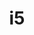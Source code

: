 ---
layout: post
title: i5
site: https://www.npmjs.org/package/i5
image: /lib/img/projects/i5.png
creator:
  - name: David Byrd
    school: NYU
    twitter: thebyrd
    eboard: true
    current: false
launchdate:
demodays: March 2013
---